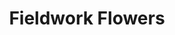 ---
title: "Fieldwork Flowers"
url: /portland/fieldwork-flowers-southeast-belmont-street/
shop: florist
---